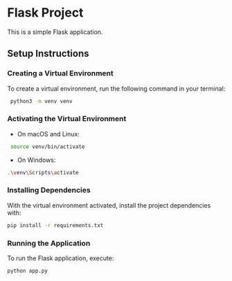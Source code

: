 # Flask Project

This is a simple Flask application.

## Setup Instructions

### Creating a Virtual Environment

To create a virtual environment, run the following command in your terminal:

 ```bash
  python3 -m venv venv
 ```

### Activating the Virtual Environment

- On macOS and Linux:

```bash
 source venv/bin/activate
```
- On Windows:

```bash
.\venv\Scripts\activate
```

### Installing Dependencies
With the virtual environment activated, install the project dependencies with:

```bash
pip install -r requirements.txt
``` 

### Running the Application
 To run the Flask application, execute:

```bash
python app.py
```